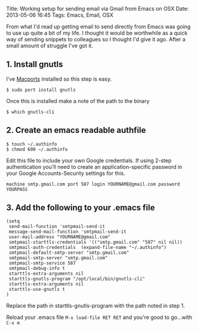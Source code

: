 Title: Working setup for sending email via Gmail from Emacs on OSX
Date: 2013-05-06 16:45
Tags: Emacs, Email, OSX


From what I'd read up getting email to send directly from Emacs was going to use up quite a bit of my life.  I thought it would be worthwhile as a quick way of sending snippets to colleagues so I thought I'd give it ago.  After a small amount of struggle I've got it.

## 1. Install gnutls

I've [Macports](http://macports.org) installed so this step is easy.
```
$ sudo port install gnutls
```

Once this is installed make a note of the path to the binary

```
$ which gnutls-cli
```

## 2. Create an emacs readable authfile

```
$ touch ~/.authinfo
$ chmod 600 ~/.authinfo
```

Edit this file to include your own Google credentials. If using 2-step authentication you'll need to create an application-specific password in your Google Accounts-Security settings for this.

```
machine smtp.gmail.com port 587 login YOURNAME@gmail.com password YOURPASS
```


## 3. Add the following to your .emacs file

```
(setq 
 send-mail-function 'smtpmail-send-it
 message-send-mail-function 'smtpmail-send-it
 user-mail-address "YOURNAME@gmail.com"
 smtpmail-starttls-credentials '(("smtp.gmail.com" "587" nil nil))
 smtpmail-auth-credentials  (expand-file-name "~/.authinfo")
 smtpmail-default-smtp-server "smtp.gmail.com"
 smtpmail-smtp-server "smtp.gmail.com"
 smtpmail-smtp-service 587
 smtpmail-debug-info t
 starttls-extra-arguments nil
 starttls-gnutls-program "/opt/local/bin/gnutls-cli"
 starttls-extra-arguments nil
 starttls-use-gnutls t
)
```

Replace the path in starttls-gnutls-program with the path noted in step 1.

Reload your .emacs file `M-x load-file RET RET` and you're good to go...with ```C-x m```
